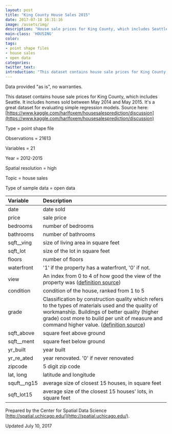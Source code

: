 ```yaml
---
layout: post
title: "King County House Sales 2015"
date: 2017-07-18 16:31:16
image: /assets/img/
description: "House sale prices for King County, which includes Seattle."
main-class: 'HOUSING'
color:
tags:
- point shape files
- house sales
- open data
categories:
twitter_text:
introduction: "This dataset contains house sale prices for King County, which includes Seattle. It includes homes sold between May 2014 and May 2015."
---
```


Data provided "as is", no warranties.

 This dataset contains house sale prices for King County, which includes Seattle. It includes homes sold between May 2014 and May 2015.
 It's a great dataset for evaluating simple regression models. Source here: [https://www.kaggle.com/harlfoxem/housesalesprediction/discussion](https://www.kaggle.com/harlfoxem/housesalesprediction/discussion)


 Type = point shape file

 Observations = 21613

 Variables = 21

 Year = 2012-2015

 Spatial resolution = high

 Topic = house sales

 Type of sample data = open data

|Variable|Description|
|:-------|:----------|
|date|date sold|
|price|sale price|
|bedrooms|number of bedrooms|
|bathrooms|number of bathrooms|
|sqft\_\_ving|size of living area in square feet|
|sqft\_lot|size of the lot in square feet|
|floors|number of floors|
|waterfront|'1' if the property has a waterfront, '0' if not.|
|view|An index from 0 to 4 of how good the view of the property was ([definition source](https://rstudio-pubs-static.s3.amazonaws.com/155304_cc51f448116744069664b35e7762999f.html))|
|condition|condition of the house, ranked from 1 to 5|
|grade|Classification by construction quality which refers to the types of materials used and the quality of workmanship. Buildings of better quality (higher grade) cost more to build per unit of measure and command higher value. ([definition source](http://info.kingcounty.gov/assessor/esales/Glossary.aspx?type=r))|
|sqft\_above|square feet above ground|
|sqft\_\_ment|square feet below ground|
|yr\_built|year built|
|yr\_re\_ated|year renovated. '0' if never renovated|
|zipcode|5 digit zip code|
|lat, long|latitude and longitude|
|squft\_\_ng15|average size of closest 15 houses, in square feet|
|sqft\_lot15|average size of the closest 15 houses' lots, in square feet|

Prepared by the Center for Spatial Data Science [http://spatial.uchicago.edu/](http://spatial.uchicago.edu/).

 Updated July 10, 2017
